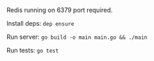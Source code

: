 Redis running on 6379 port required.

Install deps: `dep ensure`

Run server: `go build -o main main.go && ./main`

Run tests: `go test`
